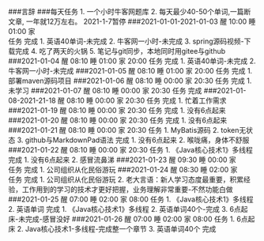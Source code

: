 ###言辞
###每天任务
	1. 一个小时牛客网题库
	2. 每天最少40-50个单词,一篇断文章, 一年就12万左右。 2021-1-7暂停
###2021-01-01-2021-01-03
	醒 10:00
	睡 01:00
	家  
	任务
	完成
		1. 英语40单词-未完成
		2. 牛客网一小时-未完成
		3. spring源码视频-下载完成
		4. 吃了两天的火锅
		5. 笔记与git同步，本地同时用gitee与github
###2021-01-04
	醒 08:10
	睡 01:00
	家 20:00 
	任务
	完成
		1. 英语40单词-未完成
		2. 牛客网一小时-未完成
###2021-01-05
	醒 08:10
	睡 01:00
	家 20:00 
	任务
	完成
		1. 部署maven源码项目
###2021-01-06
	醒 08:10
	睡 00:00
	家 20:30 
	任务
	完成
		1. 未学习
###2021-01-07
	醒 08:10
	睡 00:00
	家 20:30 
	任务
	完成
###2021-01-08-2021-21-18
	醒 08:10
	睡 00:00
	家 20:30 
	任务
	完成
		1. 忙着工作需求
###2021-01-19
	醒 08:10
	睡 00:00
	家 20:30 
	任务
	完成
		1. 没有6点起来
###2021-01-20
	醒 08:10
	睡 00:00
	家 20:30 
	任务
	完成
		1. 没有6点起来
###2021-01-21
	醒 08:10
	睡 00:00
	家 20:30 
	任务
		1. MyBatis源码
		2. token无状态
		3. github与MarkdownPad语法
	完成
		1. 没有6点起来
		2. 喉咙痛，身体不舒服
###2021-01-22
	醒 08:10
	睡 00:00
	家 20:30 
	任务
		1. 《Java核心技术1》多线程
	完成
		1. 没有6点起来
		2. 感冒流鼻涕
###2021-01-23
	醒 09:30
	睡 00:00
	家  
	任务
	完成
		1. 公司组织从化民俗游玩
###2021-01-24
	醒 08:30
	睡 02:00
	家  
	任务
	完成
		1. 公司组织从化民俗游玩
		2. 老大言语：新人学习态度最重要，积累经验，工作用到的学习的技术才更好把握，业务理解非常重要-不然功能白做
###2021-01-25
	醒 07:00
	睡 02:00
	家 08:00 
	任务
		1. 《Java核心技术1》多线程
		2. 英语单词
	完成
		1. 《Java核心技术1》多线程
		2. 英语单词40个-完成
		3. 6点起床-未完成-感冒没好
###2021-01-26
	醒 07:00
	睡 02:00
	家 08:00 
	任务
		1. 6点起床
		2. Java核心技术1-多线程-完成整一个章节
		3. 英语单词40个
	完成